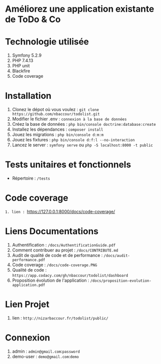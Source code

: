 # Améliorez une application existante de ToDo & Co


# Technologie utilisée

1. Symfony 5.2.9
2. PHP 7.4.13
3. PHP unit
4. Blackfire
5. Code coverage

# Installation

1. Clonez le dépot où vous voulez : `git clone https://github.com/nbaccour/todolist.git`
2. Modifier le fichier .env : `connexion à la base de données`
3. Créez la base de données : `php bin/console doctrine:database:create`
4. Installez les dépendances : `composer install`
5. Jouez les migrations : `php bin/console d:m:m`
6. Jouez les fixtures : `php bin/console d:f:l --no-interaction`
7. Lancez le server : `symfony serve` ou `php -S localhost:8000 -t public`

# Tests unitaires et fonctionnels

- Répertoire : `/tests`


# Code coverage
`1. lien : `https://127.0.0.1:8000/docs/code-coverage/

# Liens Documentations

1. Authentification : `/docs/AuthentificationGuide.pdf`
2. Comment contribuer au projet : `/docs/CONTRIBUTE.md`
3. Audit de qualité de code et de performance : `/docs/audit-performance.pdf`
4. Code coverage : `/docs/code-coverage.PNG`
5. Qualité de code : `https://app.codacy.com/gh/nbaccour/todolist/dashboard`
6. Proposition évolution de l'application : `/docs/proposition-evolution-application.pdf`


# Lien Projet

1. lien : `http://nizarbaccour.fr/todolist/public/`

# Connexion

1. admin : `admin@gmail.com`:`password`
2. demo-user : `demo@gmail.com`:`demo`


